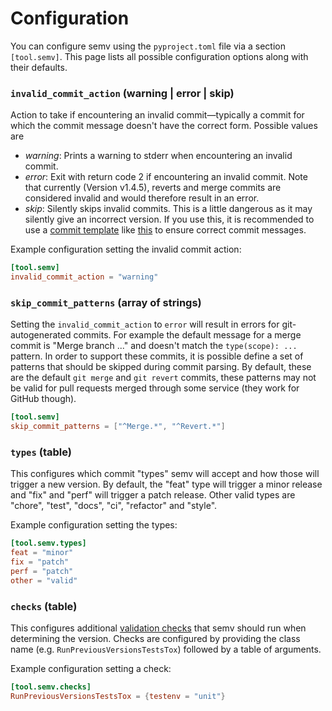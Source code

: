 # Configuration

You can configure semv using the `pyproject.toml` file via a section `[tool.semv]`.
This page lists all possible configuration options along with their defaults.

### `invalid_commit_action` (warning | error | skip)

Action to take if encountering an invalid commit&mdash;typically a commit for which the commit message doesn't have the correct form.
Possible values are

- *warning*: Prints a warning to stderr when encountering an invalid commit.
- *error*: Exit with return code 2 if encountering an invalid commit. Note that currently (Version v1.4.5), reverts and merge commits are considered invalid and would therefore result in an error.
- *skip*: Silently skips invalid commits. This is a little dangerous as it may silently give an incorrect version. If you use this, it is recommended to use a [commit template](https://gist.github.com/lisawolderiksen/a7b99d94c92c6671181611be1641c733) like [this](https://github.com/igordertigor/semv/blob/master/.gitmessage) to ensure correct commit messages.

Example configuration setting the invalid commit action:
```toml
[tool.semv]
invalid_commit_action = "warning"
```

### `skip_commit_patterns` (array of strings)

Setting the `invalid_commit_action` to `error` will result in errors for
git-autogenerated commits. For example the default message for a merge commit
is "Merge branch ..." and doesn't match the `type(scope): ...` pattern. In
order to support these commits, it is possible define a set of patterns that
should be skipped during commit parsing. By default, these are the default `git
merge` and `git revert` commits, these patterns may not be valid for pull requests merged through some service (they work for GitHub though).
```toml
[tool.semv]
skip_commit_patterns = ["^Merge.*", "^Revert.*"]
```

### `types` (table)

This configures which commit "types" semv will accept and how
those will trigger a new version. By default, the "feat" type
will trigger a minor release and "fix" and "perf" will trigger
a patch release. Other valid types are "chore", "test",
"docs", "ci", "refactor" and "style".

Example configuration setting the types:
```toml
[tool.semv.types]
feat = "minor"
fix = "patch"
perf = "patch"
other = "valid"
```

### `checks` (table)

This configures additional [validation checks](checks.md) that semv should run when determining the version. Checks are configured by providing the class name (e.g. `RunPreviousVersionsTestsTox`) followed by a table of arguments.

Example configuration setting a check:
```toml
[tool.semv.checks]
RunPreviousVersionsTestsTox = {testenv = "unit"}
```
